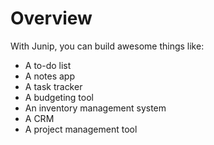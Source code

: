 # Overview

With Junip, you can build awesome things like:

- A to-do list
- A notes app
- A task tracker
- A budgeting tool
- An inventory management system
- A CRM
- A project management tool
